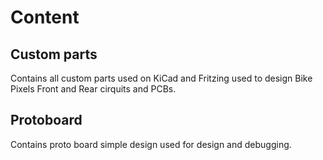 # Content

## Custom parts

Contains all custom parts used on KiCad and Fritzing used to design Bike Pixels Front and
Rear cirquits and PCBs.

## Protoboard

Contains proto board simple design used for design and debugging.
